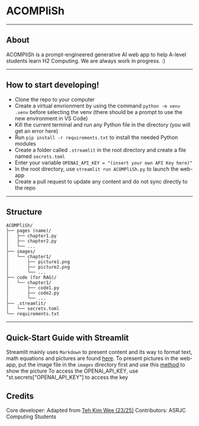 # ACOMPliSh

---
## About
ACOMPliSh is a prompt-engineered generative AI web app to help A-level students learn H2 Computing. We are always work in progress. :) 

---

## How to start developing!
* Clone the repo to your computer
* Create a virtual envrionment by using the command `python -m venv .venv` before selecting the venv (there should be a prompt to use the new environment in VS Code)
* Kill the current terminal and run any Python file in the directory (you will get an error here)
* Run `pip install -r requirements.txt` to install the needed Python modules
* Create a folder called `.streamlit` in the root directory and create a file named `secrets.toml`
* Enter your variable `OPENAI_API_KEY = "(insert your own API Key here)"`
* In the root directory, use `streamlit run ACOMPliSh.py` to launch the web-app
* Create a pull request to update any content and do not sync directly to the repo
---
## Structure
```
ACOMPliSh/
├── pages (name)/
│   ├── chapter1.py
│   ├── chapter2.py
│   └── ...
├── images/
│   └── chapter1/
│       ├── picture1.png
│       ├── picture2.png
│       └── ...
├── code (for RAG)/
│   └── chapter1/
│       ├── code1.py
│       ├── code2.py
│       └── ...
├── .streamlit/
│   └── secrets.toml
└── requirements.txt
```
---
## Quick-Start Guide with Streamlit
Streamlit mainly uses `Markdown` to present content and its way to format text, math equations and pictures are found <a href="https://docs.streamlit.io/library/api-reference">here</a>.
To present pictures in the web-app, put the image file in the `images` directory first and use this <a href="https://docs.streamlit.io/library/api-reference/media/st.image">method</a> to show the picture
To access the OPENAI_API_KEY, use "st.secrets["OPENAI_API_KEY"] to access the key
## Credits
Core developer: Adapted from <a href= "https://github.com/DangerousPotential">Teh Kim Wee (23/25)</a>
Contributors: ASRJC Computing Students

